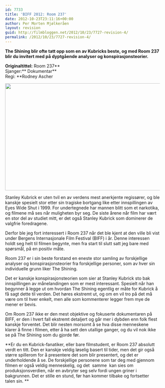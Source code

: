 ```yaml
---
id: 7733
title: 'BIFF 2012: Room 237'
date: 2012-10-23T23:11:16+00:00
author: Per Morten Mjølkeråen
layout: revision
guid: http://filmbloggen.net/2012/10/23/7727-revision-4/
permalink: /2012/10/23/7727-revision-4/
---
```

**The Shining blir ofte tatt opp som en av Kubricks beste, og med Room 237 blir du invitert med på dyptgående analyser og konspirasjonsteorier.** 

**Originaltittel:** Room 237**  
Sjanger:** Dokumentar**  
Regi: **Rodney Ascher

<a href="http://filmbloggen.net/?attachment_id=7729" rel="attachment wp-att-7729"><img class="alignnone size-large wp-image-7729" src="http://filmbloggen.net/wp-content/uploads//2012/10/bild-room-237-620x348.jpg" alt="" width="620" height="348" /></a>

Stanley Kubrick er uten tvil en av verdens mest anerkjente regissører, og ble kanskje spesielt stor etter sin tragiske bortgang like etter innspillingen av Eyes Wide Shut i 1999. For undertegnede har mannen blitt som et narkotika, og filmene må ses når muligheten byr seg. De siste årene når film har vært en stor del av studiet mitt, er det også Stanley Kubrick som dominerer de valgfrie foredragene.

Derfor ble jeg fort interessert i Room 237 når det ble kjent at den ville bli vist under Bergens Internasjonale Film Festival (BIFF) i år. Denne interessen holdt seg helt til filmen begynte, men fra start til slutt satt jeg bare med spørsmål, på en positiv måte.

Room 237 er i sin beste forstand en eneste stor samling av forskjellige analyser og konspirasjonsteorier fra forskjellige personer, som av hver sin individuelle grunn liker The Shining.

Det er kanskje konspirasjonsteorien som sier at Stanley Kubrick sto bak innspillingen av månelandingen som er mest interessant. Spesielt når han begynner å legge ut om hvordan The Shining egentlig er måte for Kubrick å få sagt dette til verden. Det høres ekstremt ut, og om en vil tro på det må være om til hver enkelt, men alle som kommenterer legger frem mye de mener er bevis.

Om Room 237 ikke er den mest objektive og fokuserte dokumentaren på BIFF, er den i hvert fall ekstremt detaljert og går mer i dybden enn folk flest kanskje forventet. Det blir nesten morsomt å se hva disse menneskene klarer å finne i filmen, etter å ha sett den utallige ganger, og du vil nok ikke se på The Shining som du gjorde før.

**Er du en Kubrick-fanatiker, eller bare filmstudent, er Room 237 absolutt verdt en titt. Den er kanskje veldig løselig basert til tider, men det gir også større spillerom for å presentere det som blir presentert, og det er underholdende å se. De forskjellige personene som tar deg med gjennom filmen er også veldig menneskelig, og det  samme  kan sies om produksjonsverdien, når en avbryter seg selv fordi ungen griner i bakgrunnen. Det er stille en stund, før han kommer tilbake og fortsetter talen sin. **